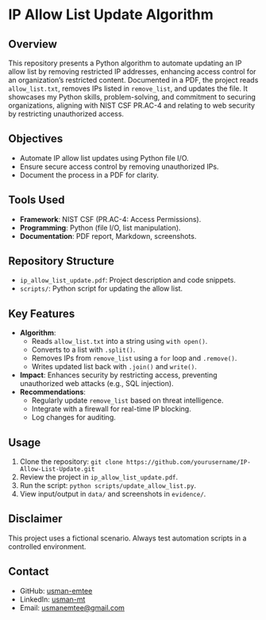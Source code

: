 # IP Allow List Update Algorithm

## Overview
This repository presents a Python algorithm to automate updating an IP allow list by removing restricted IP addresses, enhancing access control for an organization’s restricted content. Documented in a PDF, the project reads `allow_list.txt`, removes IPs listed in `remove_list`, and updates the file. It showcases my Python skills, problem-solving, and commitment to securing organizations, aligning with NIST CSF PR.AC-4 and relating to web security by restricting unauthorized access.

## Objectives
- Automate IP allow list updates using Python file I/O.
- Ensure secure access control by removing unauthorized IPs.
- Document the process in a PDF for clarity.

## Tools Used
- **Framework**: NIST CSF (PR.AC-4: Access Permissions).
- **Programming**: Python (file I/O, list manipulation).
- **Documentation**: PDF report, Markdown, screenshots.

## Repository Structure
- `ip_allow_list_update.pdf`: Project description and code snippets.
- `scripts/`: Python script for updating the allow list.

## Key Features
- **Algorithm**:
  - Reads `allow_list.txt` into a string using `with open()`.
  - Converts to a list with `.split()`.
  - Removes IPs from `remove_list` using a `for` loop and `.remove()`.
  - Writes updated list back with `.join()` and `write()`.
- **Impact**: Enhances security by restricting access, preventing unauthorized web attacks (e.g., SQL injection).
- **Recommendations**:
  - Regularly update `remove_list` based on threat intelligence.
  - Integrate with a firewall for real-time IP blocking.
  - Log changes for auditing.

## Usage
1. Clone the repository: `git clone https://github.com/yourusername/IP-Allow-List-Update.git`
2. Review the project in `ip_allow_list_update.pdf`.
3. Run the script: `python scripts/update_allow_list.py`.
4. View input/output in `data/` and screenshots in `evidence/`.

## Disclaimer
This project uses a fictional scenario. Always test automation scripts in a controlled environment.

## Contact
- GitHub: [usman-emtee](https://github.com/usman-emtee)
- LinkedIn: [usman-mt](https://linkedin.com/in/usman-mt)
- Email: usmanemtee@gmail.com
